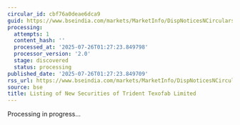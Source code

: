 ```yaml
---
circular_id: cbf76a0deae6dca9
guid: https://www.bseindia.com/markets/MarketInfo/DispNoticesNCirculars.aspx?Noticeid={00C88A4D-D0F3-4D4F-8C54-F39C6E2AEDE8}&noticeno=20250725-12&dt=07/25/2025&icount=12&totcount=69&flag=0
processing:
  attempts: 1
  content_hash: ''
  processed_at: '2025-07-26T01:27:23.849798'
  processor_version: '2.0'
  stage: discovered
  status: processing
published_date: '2025-07-26T01:27:23.849709'
rss_url: https://www.bseindia.com/markets/MarketInfo/DispNoticesNCirculars.aspx?Noticeid={00C88A4D-D0F3-4D4F-8C54-F39C6E2AEDE8}&noticeno=20250725-12&dt=07/25/2025&icount=12&totcount=69&flag=0
source: bse
title: Listing of New Securities of Trident Texofab Limited
---
```


Processing in progress...